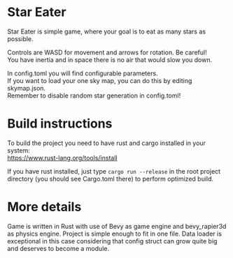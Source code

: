 # Star Eater
Star Eater is simple game, where your goal is to eat as many stars as possible.   

Controls are WASD for movement and arrows for rotation. Be careful!  
You have inertia and in space there is no air that would slow you down.  

In config.toml you will find configurable parameters.  
If you want to load your one sky map, you can do this by editing skymap.json.  
Remember to disable random star generation in config.toml!

# Build instructions
To build the project you need to have rust and cargo installed in your system:    
https://www.rust-lang.org/tools/install  

If you have rust installed, just type `cargo run --release` in the root project directory 
(you should see Cargo.toml there) to perform optimized build.  

# More details
Game is written in Rust with use of Bevy as game engine and bevy_rapier3d as physics engine.
Project is simple enough to fit in one file. Data loader is exceptional in this case considering
that config struct can grow quite big and deserves to become a module. 

